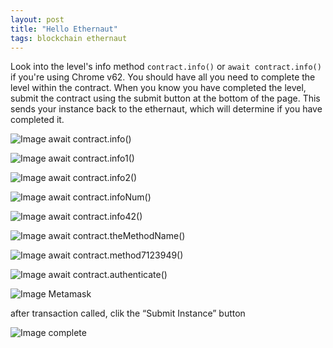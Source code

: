 ```yaml
---
layout: post
title: "Hello Ethernaut"
tags: blockchain ethernaut
---
```


Look into the level's info method `contract.info()`  or `await contract.info()`  if you're using Chrome v62. You should have all you need to complete the level within the contract. When you know you have completed the level, submit the contract using the submit button at the bottom of the page. This sends your instance back to the ethernaut, which will determine if you have completed it.

![Image await contract.info()]({{site.url}}/images/2025-04-17-Hello_Ethernaut/await_contract_info().png)

![Image await contract.info1()]({{site.url}}/images/2025-04-17-Hello_Ethernaut/await_contract_info1().png)

![Image await contract.info2()]({{site.url}}/images/2025-04-17-Hello_Ethernaut/await_contract_info2().png)

![Image await contract.infoNum()]({{site.url}}/images/2025-04-17-Hello_Ethernaut/await_contract_infoNum().png)

![Image await contract.info42()]({{site.url}}/images/2025-04-17-Hello_Ethernaut/await_contract_info42().png)

![Image await contract.theMethodName()]({{site.url}}/images/2025-04-17-Hello_Ethernaut/await_contract_theMethodName().png)

![Image await contract.method7123949()]({{site.url}}/images/2025-04-17-Hello_Ethernaut/await_contract_method7123949().png)

![Image await contract.authenticate()]({{site.url}}/images/2025-04-17-Hello_Ethernaut/await_contract_authenticate().png)

![Image Metamask]({{site.url}}/images/2025-04-17-Hello_Ethernaut/mm.png)

after transaction called, clik the “Submit Instance” button

![Image complete]({{site.url}}/images/2025-04-17-Hello_Ethernaut/complete.png)